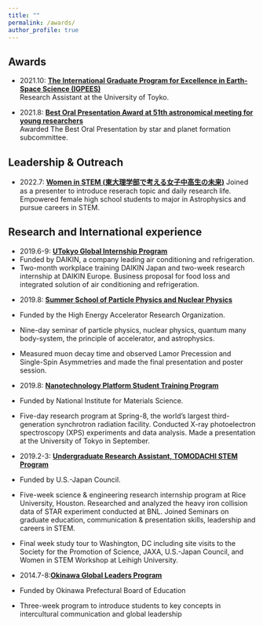 ```yaml
---
title: ""
permalink: /awards/
author_profile: true
---
```


## Awards
- 2021.10: __[The International Graduate Program for Excellence in Earth-Space Science (IGPEES)](https://www.s.u-tokyo.ac.jp/en/IGPEES/index.html)__     
Research Assistant at the University of Toyko.

- 2021.8: __[Best Oral Presentation Award at 51th astronomical meeting for young researchers](https://astro-wakate.sakura.ne.jp/ss2021/oralawards/)__     
Awarded The Best Oral Presentation by star and planet formation subcommittee. 


## Leadership & Outreach
- 2022.7: __[Women in STEM (東大理学部で考える女子中高生の未来)](https://www.s.u-tokyo.ac.jp/ja/event/7938/)__ 
Joined as a presenter to introduce reserach topic and daily research life. Empowered female high school students to major in Astrophysics and pursue careers in STEM.

## Research and International experience
* 2019.6-9: __[UTokyo Global Internship Program](https://www.u-tokyo.ac.jp/ja/students/special-activities/ugip.html)__
 * Funded by DAIKIN, a company leading air conditioning and refrigeration. 
 * Two-month workplace training DAIKIN Japan and two-week research internship at DAIKIN Europe. Business proposal for food loss and integrated solution of air conditioning and refrigeration. 

- 2019.8: __[Summer School of Particle Physics and Nuclear Physics](https://www2.kek.jp/ksc/13th_2019/index.html)__
 - Funded by the High Energy Accelerator Research Organization.
 - Nine-day seminar of particle physics, nuclear physics, quantum many body-system, the principle of accelerator, and astrophysics.
 - Measured muon decay time and observed Lamor Precession and Single-Spin Asymmetries and made the final presentation and poster session.

- 2019.8: __[Nanotechnology Platform Student Training Program](https://www.nanonet.go.jp/pages/gakusei/2019/)__
 - Funded by National Institute for Materials Science.
 - Five-day research program at Spring-8, the world’s largest third-generation synchrotron radiation facility. Conducted X-ray photoelectron spectroscopy (XPS) experiments and data analysis. Made a presentation at the University of Tokyo in September.

- 2019.2-3: __[Undergraduate Research Assistant, TOMODACHI STEM Program](https://tomodachistem.rice.edu)__
 - Funded by U.S.-Japan Council.
 - Five-week science & engineering research internship program at Rice University, Houston. Researched and analyzed the heavy iron collision data of STAR experiment conducted at BNL. Joined Seminars on graduate education, communication & presentation skills, leadership and careers in STEM.
 - Final week study tour to Washington, DC including site visits to the Society for the Promotion of Science, JAXA, U.S.-Japan Council, and Women in STEM Workshop at Leihigh University.
 
 - 2014.7-8:__[Okinawa Global Leaders Program](http://eil.sakura.ne.jp/opsac/short.html)__
  - Funded by Okinawa Prefectural Board of Education
  - Three-week program to introduce students to key concepts in intercultural communication and global leadership
